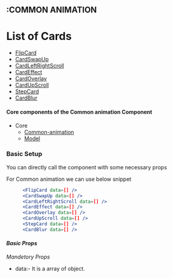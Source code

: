 ## :COMMON ANIMATION

# List of Cards

- [FlipCard](/src/components/CommonAnimation/FlipCard/)
- [CardSwapUp](/src/components/CommonAnimation/CardSwapUp/)
- [CardLeftRightScroll](/src/components/CommonAnimation/CardLeftRightScroll/)
- [CardEffect](/src/components/CommonAnimation/CardEffect/)
- [CardOverlay](/src/components/CommonAnimation/CardOverlay/)
- [CardUpScroll](/src/components/CommonAnimation/CardUpScroll/)
- [StepCard](/src/components/CommonAnimation/StepCard/)
- [CardBlur](/src/components/CommonAnimation/CardBlur/)

#### Core components of the Common animation Component

- Core
  - [Common-animation](/src/components/CommonAnimation/index.jsx)
  - [Model](/src/components/CommonAnimation/CommonAnimation.model.js)

### Basic Setup

You can directly call the component with some necessary props

For Common animation we can use below snippet

```jsx
      <FlipCard data=[] />
      <CardSwapUp data=[] />
      <CardLeftRightScroll data=[] />
      <CardEffect data=[] />
      <CardOverlay data=[] />
      <CardUpScroll data=[] />
      <StepCard data=[] />
      <CardBlur data=[] />
```

#### **_Basic Props_**

_*Mandetory Props*_

- data:- It is a array of object.
